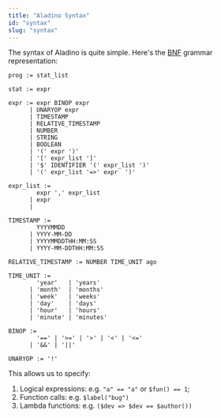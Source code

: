 ```yaml
---
title: "Aladino Syntax"
id: "syntax"
slug: "syntax"
---
```


The syntax of Aladino is quite simple. Here's the [BNF](https://en.wikipedia.org/wiki/Backus%E2%80%93Naur_form) grammar representation:

```
prog := stat_list

stat := expr

expr := expr BINOP expr
      | UNARYOP expr
      | TIMESTAMP
      | RELATIVE_TIMESTAMP
      | NUMBER
      | STRING
      | BOOLEAN
      | '(' expr ')'
      | '[' expr_list ']'
      | '$' IDENTIFIER '(' expr_list ')'
      | '(' expr_list '=>' expr  ')'

expr_list :=
        expr ',' expr_list
      | expr
      |

TIMESTAMP :=
        YYYYMMDD
      | YYYY-MM-DD
      | YYYYMMDDTHH:MM:SS
      | YYYY-MM-DDTHH:MM:SS

RELATIVE_TIMESTAMP := NUMBER TIME_UNIT ago

TIME_UNIT :=
        'year'   | 'years'
      | 'month'  | 'months'
      | 'week'   | 'weeks'
      | 'day'    | 'days'
      | 'hour'   | 'hours'
      | 'minute' | 'minutes'

BINOP :=
        '==' | '>=' | '>' | '<' | '<='
      | '&&' | '||'

UNARYOP := '!'
```

This allows us to specify:

1. Logical expressions: e.g. `"a" == "a"` or `$fun() == 1`;
2. Function calls: e.g. `$label("bug")`
3. Lambda functions: e.g. `($dev => $dev == $author())`
